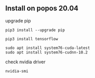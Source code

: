 ## Install on popos 20.04
upgrade pip
```
pip3 install --upgrade pip
```

```
pip3 install tensorflow
```

```
sudo apt install system76-cuda-latest
sudo apt install system76-cudnn-10.2
```

check nvidia driver
```
nvidia-smi
```
